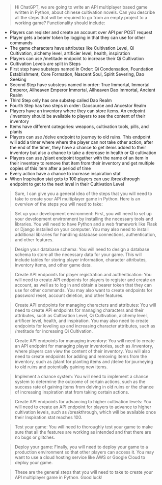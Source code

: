 > Hi ChatGPT, 
    we are going to write an API multiplayer based game written in Python, about chinese cultivation novels. 
    Can you describe all the steps that will be required to go from an empty project to a working game? Functionality should include:

- Players can reqister and create an account over API per POST request
- Player gets a bearer token by logging in that they can use for other commands
- The game characters have attributes like Cultivation Level, Qi Cultivation, alchemy level, artificier level, health, inspiration 
- Players can use /metitade endpoint to increase their Qi Cultivation
- Cultivation Levels are split in Steps
- First  step have substeps named in Order: Qi Condensation, Foundation Establishment,  Core Formation, Nascent Soul,  Spirit Severing, Dao Seeking
- Second Step have substeps named in order: True Immortal, Immortal Emperor, Allheaven Emperor Immortal, Allheaven Dao Immortal, Ancient Realm
- Third Step only has one substep called Dao Realm
- Fourth Step has two steps in order: Daosource and Ancestor Realm
- Players have an inventory where they can store items. An endpoint /inventory should be available to players to see the content of their inventory
- Items have different categories: weapons, cultivation tools, pills, and plants
- Players can use /delve endpoint to journey to old ruins. This endpoint will add a timer where where the player can not take other action, after the end of the timer, they have a chance to get items added to their inventory but also a chance to take a decrease in health or Qi cultivation
- Players can use /plant endpoint together with the name of an item in their inventory to remove that item from their inventory and get multiple copies of this item after a period of time
- Every action have a chance to increase inspiration stat
- When Inspiration stat gets to 100 players can use /breakthrough endpoint to get to the next level in their Cultivation Level

> Sure, I can give you a general idea of the steps that you will need to take to create your API multiplayer game in Python. Here is an overview of the steps you will need to take:
    
> Set up your development environment: First, you will need to set up your development environment by installing the necessary tools and libraries. You will need to have Python and a web framework like Flask or Django installed on your computer. You may also need to install additional libraries for handling database connections, authentication, and other features.

> Design your database schema: You will need to design a database schema to store all the necessary data for your game. This will include tables for storing player information, character attributes, inventory items, and other game data.

> Create API endpoints for player registration and authentication: You will need to create API endpoints for players to register and create an account, as well as to log in and obtain a bearer token that they can use for other commands. You may also want to create endpoints for password reset, account deletion, and other features.

> Create API endpoints for managing characters and attributes: You will need to create API endpoints for managing characters and their attributes, such as Cultivation Level, Qi Cultivation, alchemy level, artificer level, health, and inspiration. You may also need to create endpoints for leveling up and increasing character attributes, such as /metitade for increasing Qi Cultivation.

> Create API endpoints for managing inventory: You will need to create an API endpoint for managing player inventories, such as /inventory, where players can view the content of their inventory. You will also need to create endpoints for adding and removing items from the inventory, such as /plant for planting items and /delve for journeying to old ruins and potentially gaining new items.

> Implement a chance system: You will need to implement a chance system to determine the outcome of certain actions, such as the success rate of gaining items from delving in old ruins or the chance of increasing inspiration stat from taking certain actions.

> Create API endpoints for advancing to higher cultivation levels: You will need to create an API endpoint for players to advance to higher cultivation levels, such as /breakthrough, which will be available once their Inspiration stat reaches 100.

> Test your game: You will need to thoroughly test your game to make sure that all the features are working as intended and that there are no bugs or glitches.

> Deploy your game: Finally, you will need to deploy your game to a production environment so that other players can access it. You may want to use a cloud hosting service like AWS or Google Cloud to deploy your game.

> These are the general steps that you will need to take to create your API multiplayer game in Python. Good luck!